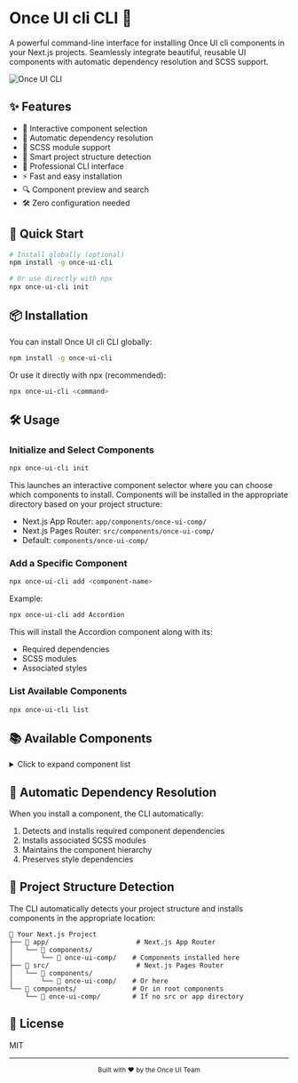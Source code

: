 # Once UI cli CLI 🎨

A powerful command-line interface for installing Once UI cli components in your Next.js projects. Seamlessly integrate beautiful, reusable UI components with automatic dependency resolution and SCSS support.

![Once UI CLI](https://raw.githubusercontent.com/once-ui-system/nextjs-starter/main/public/once-ui-banner.png)

## ✨ Features

- 🎯 Interactive component selection
- 🔄 Automatic dependency resolution
- 🎨 SCSS module support
- 📁 Smart project structure detection
- 💅 Professional CLI interface
- ⚡ Fast and easy installation
- 🔍 Component preview and search
- 🛠️ Zero configuration needed

## 🚀 Quick Start

```bash
# Install globally (optional)
npm install -g once-ui-cli

# Or use directly with npx
npx once-ui-cli init
```

## 📦 Installation

You can install Once UI cli CLI globally:

```bash
npm install -g once-ui-cli
```

Or use it directly with npx (recommended):

```bash
npx once-ui-cli <command>
```

## 🛠️ Usage

### Initialize and Select Components

```bash
npx once-ui-cli init
```

This launches an interactive component selector where you can choose which components to install. Components will be installed in the appropriate directory based on your project structure:

- Next.js App Router: `app/components/once-ui-comp/`
- Next.js Pages Router: `src/components/once-ui-comp/`
- Default: `components/once-ui-comp/`

### Add a Specific Component

```bash
npx once-ui-cli add <component-name>
```

Example:
```bash
npx once-ui-cli add Accordion
```

This will install the Accordion component along with its:
- Required dependencies
- SCSS modules
- Associated styles

### List Available Components

```bash
npx once-ui-cli list
```

## 📚 Available Components

<details>
<summary>Click to expand component list</summary>

- Accordion
- Arrow
- Avatar
- AvatarGroup
- Badge
- Background
- Button
- Carousel
- Card
- Column
- Checkbox
- Chip
- ColorInput
- DateInput
- DatePicker
- DateRangePicker
- Dialog
- Dropdown
- DropdownWrapper
- Fade
- Feedback
- Flex
- GlitchFx
- Grid
- Heading
- HoloFx
- Icon
- IconButton
- InlineCode
- Input
- InteractiveDetails
- Kbd
- LetterFx
- Line
- Logo
- LogoCloud
- NavIcon
- NumberInput
- Option
- PasswordInput
- RadioButton
- RevealFx
- Row
- Scroller
- SegmentedControl
- Select
- Skeleton
- SmartImage
- SmartLink
- Spinner
- StatusIndicator
- StylePanel
- StyleOverlay
- Switch
- Tag
- TagInput
- Text
- Textarea
- TiltFx
- Toast
- Toaster
- ToastProvider
- ToggleButton
- Tooltip
- User
- UserMenu

</details>

## 🔄 Automatic Dependency Resolution

When you install a component, the CLI automatically:

1. Detects and installs required component dependencies
2. Installs associated SCSS modules
3. Maintains the component hierarchy
4. Preserves style dependencies

## 🎯 Project Structure Detection

The CLI automatically detects your project structure and installs components in the appropriate location:

```
📁 Your Next.js Project
├── 📁 app/                      # Next.js App Router
│   └── 📁 components/
│       └── 📁 once-ui-comp/    # Components installed here
├── 📁 src/                      # Next.js Pages Router
│   └── 📁 components/
│       └── 📁 once-ui-comp/    # Or here
└── 📁 components/              # Or in root components
    └── 📁 once-ui-comp/        # If no src or app directory
```

## 📄 License

MIT

---

<div align="center">
  <sub>Built with ❤️ by the Once UI Team</sub>
</div>